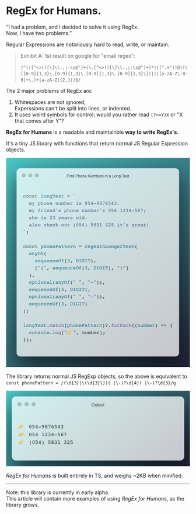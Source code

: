 # RegEx for Humans.

   “I had a problem, and I decided to solve it using RegEx.  
    Now, I have two problems.”

Regular Expressions are notoriously hard to read, write, or maintain.

> Exhibit A: 1st result on google for "email regex":
>
> `/^(([^<>()[\]\\.,;:\s@"]+(\.[^<>()[\]\\.,;:\s@"]+)*)|(".+"))@((\[[0-9]{1,3}\.[0-9]{1,3}\.[0-9]{1,3}\.[0-9]{1,3}\])|(([a-zA-Z\-0-9]+\.)+[a-zA-Z]{2,}))$/`

The 2 major problems of RegEx are:
1. Whitespaces are not ignored;  
   Experssions can't be split into lines, or indented.
2. It uses weird symbols for control;
   would you rather read `(?<=Y)X` or "X that comes after Y"?

**RegEx for Humans** is a readable and maintainble **way to write RegEx's**.  

It's a tiny JS library with functions that return normal JS Regular Expression objects.  

![exmaple-1: find phone numbers in a long text](https://github.com/nitasn/regex-for-humans/blob/master/example-1.png?raw=1)

The library returns normal JS RegExp objects, so the above is equivalent to
`const phonePattern = /(\d{3}|\(\d{3}\))( |\-)?\d{4}( |\-)?\d{3}/g`

![output of exmaple-1](https://github.com/nitasn/regex-for-humans/blob/master/exmple-1-output.png?raw=1)

*RegEx for Humans* is built entirely in TS, and weighs ~2KB when minified.

***

Note: this library is currently in early alpha.  
This article will contain more examples of using *RegEx for Humans*, as the library grows.
